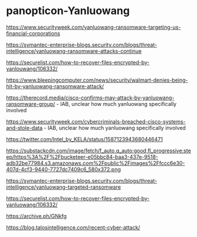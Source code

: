 # panopticon-Yanluowang

https://www.securityweek.com/yanluowang-ransomware-targeting-us-financial-corporations

https://symantec-enterprise-blogs.security.com/blogs/threat-intelligence/yanluowang-ransomware-attacks-continue

https://securelist.com/how-to-recover-files-encrypted-by-yanlouwang/106332/

https://www.bleepingcomputer.com/news/security/walmart-denies-being-hit-by-yanluowang-ransomware-attack/

https://therecord.media/cisco-confirms-may-attack-by-yanluowang-ransomware-group/ - IAB, unclear how much yanluowang specifically involved

https://www.securityweek.com/cybercriminals-breached-cisco-systems-and-stole-data - IAB, unclear how much yanluowang specifically involved

https://twitter.com/Intel_by_KELA/status/1587123943680446471

https://substackcdn.com/image/fetch/f_auto,q_auto:good,fl_progressive:steep/https%3A%2F%2Fbucketeer-e05bbc84-baa3-437e-9518-adb32be77984.s3.amazonaws.com%2Fpublic%2Fimages%2Ffccc6e30-407d-4cf3-9440-7727dc7409c6_580x372.png

https://symantec-enterprise-blogs.security.com/blogs/threat-intelligence/yanluowang-targeted-ransomware

https://securelist.com/how-to-recover-files-encrypted-by-yanluowang/106332/

https://archive.ph/GNkfg

https://blog.talosintelligence.com/recent-cyber-attack/
